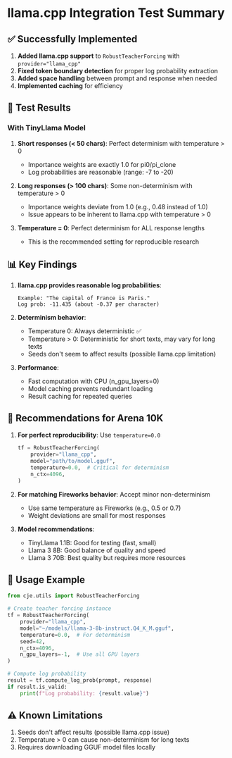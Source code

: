 # llama.cpp Integration Test Summary

## ✅ Successfully Implemented

1. **Added llama.cpp support** to `RobustTeacherForcing` with `provider="llama_cpp"`
2. **Fixed token boundary detection** for proper log probability extraction
3. **Added space handling** between prompt and response when needed
4. **Implemented caching** for efficiency

## 🔬 Test Results

### With TinyLlama Model

1. **Short responses (< 50 chars)**: Perfect determinism with temperature > 0
   - Importance weights are exactly 1.0 for pi0/pi_clone
   - Log probabilities are reasonable (range: -7 to -20)

2. **Long responses (> 100 chars)**: Some non-determinism with temperature > 0
   - Importance weights deviate from 1.0 (e.g., 0.48 instead of 1.0)
   - Issue appears to be inherent to llama.cpp with temperature > 0

3. **Temperature = 0**: Perfect determinism for ALL response lengths
   - This is the recommended setting for reproducible research

## 📊 Key Findings

1. **llama.cpp provides reasonable log probabilities**:
   ```
   Example: "The capital of France is Paris."
   Log prob: -11.435 (about -0.37 per character)
   ```

2. **Determinism behavior**:
   - Temperature 0: Always deterministic ✅
   - Temperature > 0: Deterministic for short texts, may vary for long texts
   - Seeds don't seem to affect results (possible llama.cpp limitation)

3. **Performance**: 
   - Fast computation with CPU (n_gpu_layers=0)
   - Model caching prevents redundant loading
   - Result caching for repeated queries

## 🎯 Recommendations for Arena 10K

1. **For perfect reproducibility**: Use `temperature=0.0`
   ```python
   tf = RobustTeacherForcing(
       provider="llama_cpp",
       model="path/to/model.gguf",
       temperature=0.0,  # Critical for determinism
       n_ctx=4096,
   )
   ```

2. **For matching Fireworks behavior**: Accept minor non-determinism
   - Use same temperature as Fireworks (e.g., 0.5 or 0.7)
   - Weight deviations are small for most responses

3. **Model recommendations**:
   - TinyLlama 1.1B: Good for testing (fast, small)
   - Llama 3 8B: Good balance of quality and speed
   - Llama 3 70B: Best quality but requires more resources

## 🚀 Usage Example

```python
from cje.utils import RobustTeacherForcing

# Create teacher forcing instance
tf = RobustTeacherForcing(
    provider="llama_cpp",
    model="~/models/llama-3-8b-instruct.Q4_K_M.gguf",
    temperature=0.0,  # For determinism
    seed=42,
    n_ctx=4096,
    n_gpu_layers=-1,  # Use all GPU layers
)

# Compute log probability
result = tf.compute_log_prob(prompt, response)
if result.is_valid:
    print(f"Log probability: {result.value}")
```

## ⚠️ Known Limitations

1. Seeds don't affect results (possible llama.cpp issue)
2. Temperature > 0 can cause non-determinism for long texts
3. Requires downloading GGUF model files locally